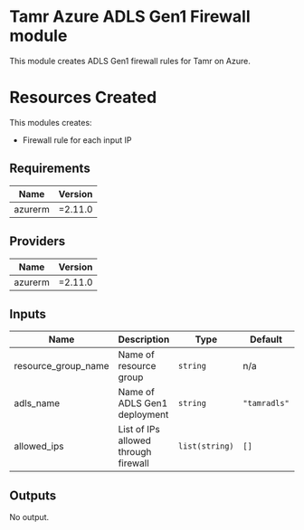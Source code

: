 # Tamr Azure ADLS Gen1 Firewall module

This module creates ADLS Gen1 firewall rules for Tamr on Azure.

# Resources Created
This modules creates:
* Firewall rule for each input IP

<!-- BEGINNING OF PRE-COMMIT-TERRAFORM DOCS HOOK -->
## Requirements

| Name | Version |
|------|---------|
| azurerm | =2.11.0 |

## Providers

| Name | Version |
|------|---------|
| azurerm | =2.11.0 |

## Inputs

| Name | Description | Type | Default | Required |
|------|-------------|------|---------|:--------:|
| resource\_group\_name | Name of resource group | `string` | n/a | yes |
| adls\_name | Name of ADLS Gen1 deployment | `string` | `"tamradls"` | no |
| allowed\_ips | List of IPs allowed through firewall | `list(string)` | `[]` | no |

## Outputs

No output.

<!-- END OF PRE-COMMIT-TERRAFORM DOCS HOOK -->
